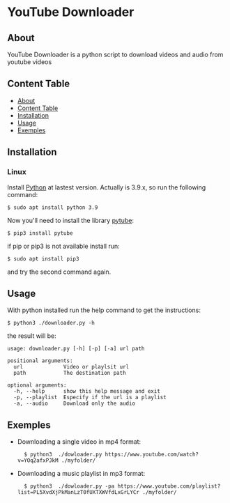 # 	YouTube Downloader 

## About
YouTube Downloader is a python script to download videos and audio from youtube videos

## Content Table

* [About](#about)
* [Content Table](#content-table)
* [Installation](#installation)
* [Usage](#usage)
* [Exemples](#exemples)

## Installation
### Linux
Install [Python](https://www.python.org/)  at lastest version. Actually is 3.9.x, so run the following command: 
	
	$ sudo apt install python 3.9

Now you'll need to install the library [pytube](https://hithub.com/pytube/pytube):

	$ pip3 install pytube
if pip or pip3 is not available install run:

	$ sudo apt install pip3
and try the second command again.
## Usage
With python installed run the help command to get the instructions:

	$ python3 ./downloader.py -h

the result will be: 

	usage: downloader.py [-h] [-p] [-a] url path

	positional arguments:
	  url             Video or playlsit url
	  path            The destination path

	optional arguments:
	  -h, --help      show this help message and exit
	  -p, --playlist  Especify if the url is a playlist
	  -a, --audio     Download only the audio

## Exemples
- Downloading a single video in mp4 format:
	
		$ python3  ./dowloader.py https://www.youtube.com/watch?v=YOq2afxPJkM ./myfolder/ 

- Downloading a music playlist in mp3 format:
	
		$ python3  ./dowloader.py -pa https://www.youtube.com/playlist?list=PL5XvdXjPkManLzT0fUXTXWVfdLxGrLYCr ./myfolder/ 
